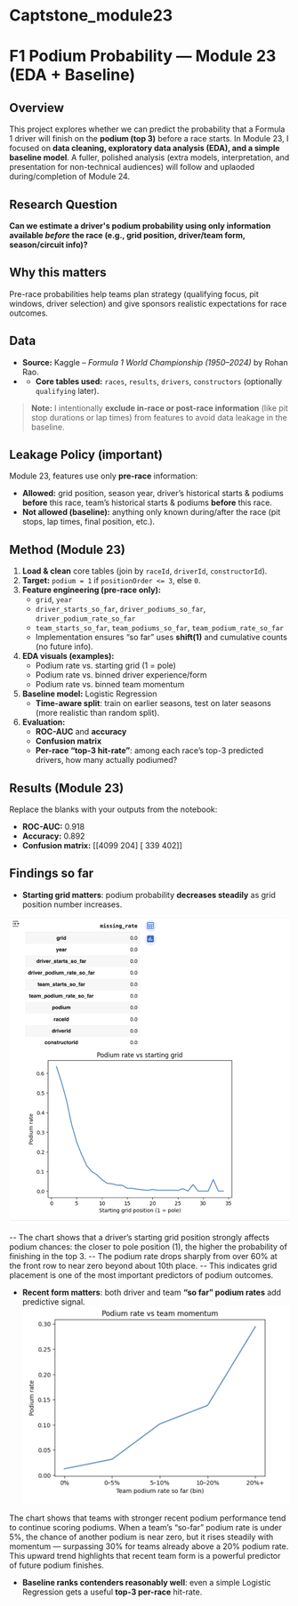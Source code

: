 # Captstone_module23
# F1 Podium Probability — Module 23 (EDA + Baseline)

## Overview
This project explores whether we can predict the probability that a Formula 1 driver will finish on the **podium (top 3)** before a race starts. In Module 23, I focused on **data cleaning, exploratory data analysis (EDA), and a simple baseline model**. A fuller, polished analysis (extra models, interpretation, and presentation for non-technical audiences) will follow and uplaoded during/completion of Module 24.

## Research Question
**Can we estimate a driver's podium probability using only information available *before* the race (e.g., grid position, driver/team form, season/circuit info)?**

## Why this matters
Pre-race probabilities help teams plan strategy (qualifying focus, pit windows, driver selection) and give sponsors realistic expectations for race outcomes.

## Data
- **Source:** Kaggle – *Formula 1 World Championship (1950–2024)* by Rohan Rao.
- - **Core tables used:** `races`, `results`, `drivers`, `constructors` (optionally `qualifying` later).
> **Note:** I intentionally **exclude in-race or post-race information** (like pit stop durations or lap times) from features to avoid data leakage in the baseline.

## Leakage Policy (important)
Module 23, features use only **pre-race** information:
- **Allowed:** grid position, season year, driver’s historical starts & podiums **before** this race, team’s historical starts & podiums **before** this race.
- **Not allowed (baseline):** anything only known during/after the race (pit stops, lap times, final position, etc.).

## Method (Module 23)
1. **Load & clean** core tables (join by `raceId`, `driverId`, `constructorId`).
2. **Target:** `podium = 1` if `positionOrder <= 3`, else `0`.
3. **Feature engineering (pre-race only):**
   - `grid`, `year`
   - `driver_starts_so_far`, `driver_podiums_so_far`, `driver_podium_rate_so_far`
   - `team_starts_so_far`, `team_podiums_so_far`, `team_podium_rate_so_far`
   - Implementation ensures “so far” uses **shift(1)** and cumulative counts (no future info).
4. **EDA visuals (examples):**
   - Podium rate vs. starting grid (1 = pole)
   - Podium rate vs. binned driver experience/form
   - Podium rate vs. binned team momentum
5. **Baseline model:** Logistic Regression  
   - **Time-aware split**: train on earlier seasons, test on later seasons (more realistic than random split).
6. **Evaluation:**
   - **ROC-AUC** and **accuracy**
   - **Confusion matrix**
   - **Per-race “top-3 hit-rate”**: among each race’s top-3 predicted drivers, how many actually podiumed?

## Results (Module 23)
Replace the blanks with your outputs from the notebook:

- **ROC-AUC:** 0.918
- **Accuracy:** 0.892
- **Confusion matrix:**  [[4099  204]
 [ 339  402]]

## Findings so far 
- **Starting grid matters**: podium probability **decreases steadily** as grid position number increases.

![Podium Rate vs. Starting Grid](podiumvsstartinggrid.png)

-- The chart shows that a driver’s starting grid position strongly affects podium chances: the closer to pole position (1), the higher the probability of finishing in the top 3. 
-- The podium rate drops sharply from over 60% at the front row to near zero beyond about 10th place. 
-- This indicates grid placement is one of the most important predictors of podium outcomes.

- **Recent form matters**: both driver and team **“so far” podium rates** add predictive signal.
![Podium vs Team Momentum](podiumratevsteammomentum.png)

The chart shows that teams with stronger recent podium performance tend to continue scoring podiums. When a team’s “so-far” podium rate is under 5%, 
the chance of another podium is near zero, but it rises steadily with momentum — surpassing 30% for teams already above a 20% podium rate. This upward trend highlights 
that recent team form is a powerful predictor of future podium finishes.

- **Baseline ranks contenders reasonably well**: even a simple Logistic Regression gets a useful **top-3 per-race** hit-rate.

